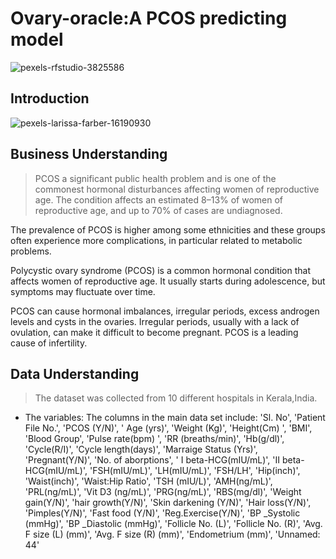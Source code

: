 # Ovary-oracle:A PCOS predicting model
![pexels-rfstudio-3825586](https://github.com/Wachira-2030/Ovary-oracle/assets/42667708/f3b80c87-f704-4546-a223-0ec77b4b0ef7)


## Introduction
![pexels-larissa-farber-16190930](https://user-images.githubusercontent.com/58382818/182008486-01c0a56b-f055-4d94-b38f-7d838d5f8b0f.png)


## Business Understanding
> PCOS a significant public health problem and is one of the commonest hormonal disturbances affecting women of reproductive age. The condition affects an estimated 8–13% of women of reproductive age, and up to 70% of cases are undiagnosed.

The prevalence of PCOS is higher among some ethnicities and these groups often experience more complications, in particular related to metabolic problems.

Polycystic ovary syndrome (PCOS) is a common hormonal condition that affects women of reproductive age. It usually starts during adolescence, but symptoms may fluctuate over time.

PCOS can cause hormonal imbalances, irregular periods, excess androgen levels and cysts in the ovaries. Irregular periods, usually with a lack of ovulation, can make it difficult to become pregnant. PCOS is a leading cause of infertility.


## Data Understanding

> The dataset was collected from 10 different hospitals in Kerala,India.
- The variables: 
The columns in the main data set include:
       'Sl. No', 'Patient File No.', 'PCOS (Y/N)', ' Age (yrs)', 'Weight (Kg)',
       'Height(Cm) ', 'BMI', 'Blood Group', 'Pulse rate(bpm) ',
       'RR (breaths/min)', 'Hb(g/dl)', 'Cycle(R/I)', 'Cycle length(days)',
       'Marraige Status (Yrs)', 'Pregnant(Y/N)', 'No. of aborptions',
       '  I   beta-HCG(mIU/mL)', 'II    beta-HCG(mIU/mL)', 'FSH(mIU/mL)',
       'LH(mIU/mL)', 'FSH/LH', 'Hip(inch)', 'Waist(inch)', 'Waist:Hip Ratio',
       'TSH (mIU/L)', 'AMH(ng/mL)', 'PRL(ng/mL)', 'Vit D3 (ng/mL)',
       'PRG(ng/mL)', 'RBS(mg/dl)', 'Weight gain(Y/N)', 'hair growth(Y/N)',
       'Skin darkening (Y/N)', 'Hair loss(Y/N)', 'Pimples(Y/N)',
       'Fast food (Y/N)', 'Reg.Exercise(Y/N)', 'BP _Systolic (mmHg)',
       'BP _Diastolic (mmHg)', 'Follicle No. (L)', 'Follicle No. (R)',
       'Avg. F size (L) (mm)', 'Avg. F size (R) (mm)', 'Endometrium (mm)',
       'Unnamed: 44'
